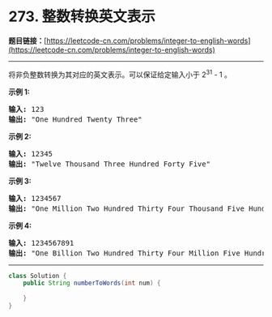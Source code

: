 # 273. 整数转换英文表示

**题目链接：**[https://leetcode-cn.com/problems/integer-to-english-words](https://leetcode-cn.com/problems/integer-to-english-words)

---

<div class="content__1Y2H">
 <div class="notranslate">
  <p>将非负整数转换为其对应的英文表示。可以保证给定输入小于&nbsp;2<sup>31</sup> - 1 。</p> 
  <p><strong>示例 1:</strong></p> 
  <pre class="language-text"><strong>输入:</strong> 123
<strong>输出:</strong> "One Hundred Twenty Three"
</pre> 
  <p><strong>示例 2:</strong></p> 
  <pre class="language-text"><strong>输入:</strong> 12345
<strong>输出:</strong> "Twelve Thousand Three Hundred Forty Five"</pre> 
  <p><strong>示例 3:</strong></p> 
  <pre class="language-text"><strong>输入:</strong> 1234567
<strong>输出:</strong> "One Million Two Hundred Thirty Four Thousand Five Hundred Sixty Seven"</pre> 
  <p><strong>示例 4:</strong></p> 
  <pre class="language-text"><strong>输入:</strong> 1234567891
<strong>输出:</strong> "One Billion Two Hundred Thirty Four Million Five Hundred Sixty Seven Thousand Eight Hundred Ninety One"</pre> 
 </div>
</div>

---

```java
class Solution {
    public String numberToWords(int num) {
        
    }
}
```